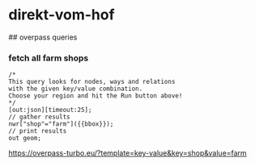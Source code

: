 # direkt-vom-hof

## overpass queries

### fetch all farm shops

```
/*
This query looks for nodes, ways and relations 
with the given key/value combination.
Choose your region and hit the Run button above!
*/
[out:json][timeout:25];
// gather results
nwr["shop"="farm"]({{bbox}});
// print results
out geom;
```
https://overpass-turbo.eu/?template=key-value&key=shop&value=farm
